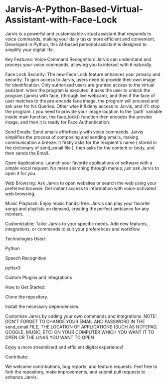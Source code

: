 # Jarvis-A-Python-Based-Virtual-Assistant-with-Face-Lock
Jarvis is a powerful and customizable virtual assistant that responds to voice commands, making your daily tasks more efficient and convenient. Developed in Python, this AI-based personal assistant is designed to simplify your digital life.

Key Features:
Voice Command Recognition: Jarvis can understand and process your voice commands, allowing you to interact with it naturally.

Face Lock Security: The new Face Lock feature enhances your privacy and security. To gain access to Jarvis, users need to provide their own image for identification. Only authorized users are granted access to the virtual assistant. when the program is executed, it asks the user to unlock the program (jarvis) with face, (through live webcam), and then if the face of user matches to the pre-encode face image, the program will proceed and ask user for his Queries. Other wise it'll deny access to Jarvis, and it'll stop the program. ( you need to provide your image location to the 'path' variable inside main function, the face_lock() function then encodes the provide image, and then it is ready for Face Authentication.

Send Emails: Send emails effortlessly with voice commands. Jarvis simplifies the process of composing and sending emails, making communication a breeze. It firstly asks for the recipient's name ( stored in the dictionary of send_email file ), then asks for the content or body, and then sends the Email.

Open Applications: Launch your favorite applications or software with a simple vocal request. No more searching through menus; just ask Jarvis to open it for you.

Web Browsing: Ask Jarvis to open websites or search the web using your preferred browser. Get instant access to information with voice-activated web browsing.

Music Playback: Enjoy music hands-free. Jarvis can play your favorite songs and playlists on demand, creating the perfect ambiance for any moment.

Customizable: Tailor Jarvis to your specific needs. Add new features, integrations, or commands to suit your preferences and workflow.

Technologies Used:

Python

Speech Recognition

pyttsx3

Custom Plugins and Integrations

How to Get Started:

Clone the repository.

Install the necessary dependencies.

Customize Jarvis by adding your own commands and integrations.
NOTE: DON'T FORGET TO CHANGE YOUR EMAIL AND PASSWORD IN THE send_email FILE, THE LOCATION OF APPLICATIONS (SUCH AS NOTEPAD, GOOGLE, MUSIC, ETC) ON YOUR COMPUTER WHICH YOU WANT IT TO OPEN OR THE LINKS YOU WANT TO OPEN

Enjoy a more streamlined and efficient digital experience!

Contribute:

We welcome contributions, bug reports, and feature requests. Feel free to fork the repository, make improvements, and submit pull requests to enhance Jarvis.
